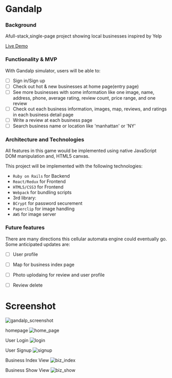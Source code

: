 # Gandalp

### Background

Afull-stack,single-page project showing local businesses inspired by Yelp

[Live Demo](http://aa-selp.herokuapp.com/#/)

### Functionality & MVP  

With Gandalp simulator, users will be able to:

- [ ] Sign in/Sign up
- [ ] Check out hot & new businesses at home page(entry page)
- [ ] See more businesses with some information like one image, name, address, phone, average rating, review count, price range, and one review
- [ ] Check out each business information, images, map, reviews, and ratings in each business detail page
- [ ] Write a review at each business page
- [ ] Search business name or location like 'manhattan' or 'NY'

### Architecture and Technologies

All features in this game would be implemented using native JavaScript DOM manipulation and, HTML5 canvas.

This project will be implemented with the following technologies:

- `Ruby on Rails` for Backend
- `React/Redux` for Frontend
- `HTML5/CSS3` for Frontend
- `Webpack` for bundling scripts
- 3rd library:
 - `BCrypt` for password securement
 - `Paperclip` for image handling 
 - `AWS` for image server

### Future features

There are many directions this cellular automata engine could eventually go.  Some anticipated updates are:

- [ ] User profile
- [ ] Map for business index page
- [ ] Photo uplodaing for review and user profile
- [ ] Review delete


# Screenshot

![gandalp_screenshot](https://user-images.githubusercontent.com/3492959/37530480-08dc442c-2910-11e8-8445-92b48f296492.png)


homepage 
![home_page](https://user-images.githubusercontent.com/3492959/37532152-9ef42fac-2914-11e8-9d94-aba000803220.png)


User Login
![login](https://user-images.githubusercontent.com/3492959/37535808-3831d494-291f-11e8-9fb5-6592f82c0518.png)

User Signup
![signup](https://user-images.githubusercontent.com/3492959/37535805-3735a6d8-291f-11e8-92b9-80cb06fc1a27.png)

Business Index View
![biz_index](https://user-images.githubusercontent.com/3492959/37535992-bc801f3a-291f-11e8-8a39-63a45f7683ed.png)

Business Show View
![biz_show](https://user-images.githubusercontent.com/3492959/37535821-3ee63672-291f-11e8-8d8c-53dd3238f062.png)

